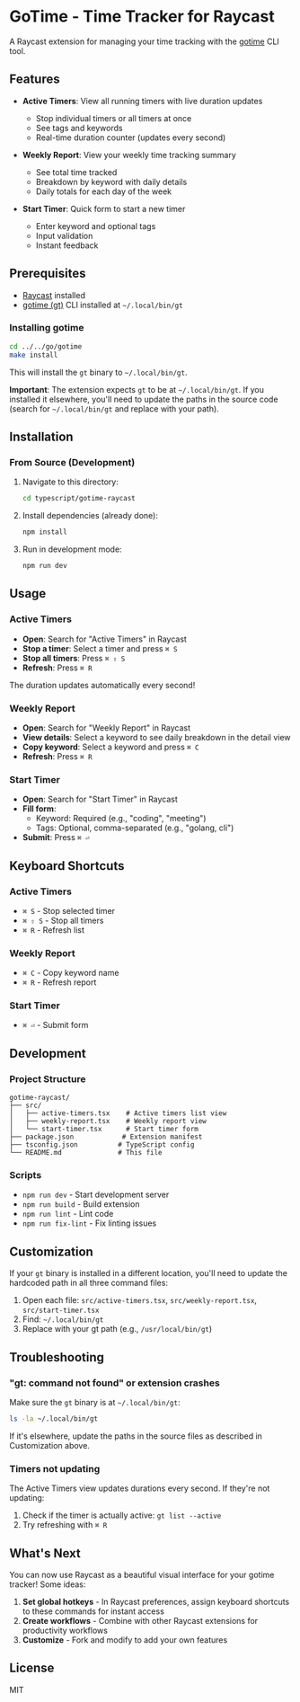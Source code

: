 # GoTime - Time Tracker for Raycast

A Raycast extension for managing your time tracking with the [gotime](../../go/gotime) CLI tool.

## Features

- **Active Timers**: View all running timers with live duration updates
    - Stop individual timers or all timers at once
    - See tags and keywords
    - Real-time duration counter (updates every second)

- **Weekly Report**: View your weekly time tracking summary
    - See total time tracked
    - Breakdown by keyword with daily details
    - Daily totals for each day of the week

- **Start Timer**: Quick form to start a new timer
    - Enter keyword and optional tags
    - Input validation
    - Instant feedback

## Prerequisites

- [Raycast](https://www.raycast.com/) installed
- [gotime (gt)](../../go/gotime) CLI installed at `~/.local/bin/gt`

### Installing gotime

```bash
cd ../../go/gotime
make install
```

This will install the `gt` binary to `~/.local/bin/gt`.

**Important**: The extension expects `gt` to be at `~/.local/bin/gt`. If you installed it elsewhere, you'll need to update the paths in the source code (search for `~/.local/bin/gt` and replace with your path).

## Installation

### From Source (Development)

1. Navigate to this directory:

   ```bash
   cd typescript/gotime-raycast
   ```

2. Install dependencies (already done):

   ```bash
   npm install
   ```

3. Run in development mode:

   ```bash
   npm run dev
   ```

## Usage

### Active Timers

- **Open**: Search for "Active Timers" in Raycast
- **Stop a timer**: Select a timer and press `⌘ S`
- **Stop all timers**: Press `⌘ ⇧ S`
- **Refresh**: Press `⌘ R`

The duration updates automatically every second!

### Weekly Report

- **Open**: Search for "Weekly Report" in Raycast
- **View details**: Select a keyword to see daily breakdown in the detail view
- **Copy keyword**: Select a keyword and press `⌘ C`
- **Refresh**: Press `⌘ R`

### Start Timer

- **Open**: Search for "Start Timer" in Raycast
- **Fill form**:
    - Keyword: Required (e.g., "coding", "meeting")
    - Tags: Optional, comma-separated (e.g., "golang, cli")
- **Submit**: Press `⌘ ⏎`

## Keyboard Shortcuts

### Active Timers

- `⌘ S` - Stop selected timer
- `⌘ ⇧ S` - Stop all timers
- `⌘ R` - Refresh list

### Weekly Report

- `⌘ C` - Copy keyword name
- `⌘ R` - Refresh report

### Start Timer

- `⌘ ⏎` - Submit form

## Development

### Project Structure

```
gotime-raycast/
├── src/
│   ├── active-timers.tsx    # Active timers list view
│   ├── weekly-report.tsx    # Weekly report view
│   └── start-timer.tsx      # Start timer form
├── package.json            # Extension manifest
├── tsconfig.json          # TypeScript config
└── README.md              # This file
```

### Scripts

- `npm run dev` - Start development server
- `npm run build` - Build extension
- `npm run lint` - Lint code
- `npm run fix-lint` - Fix linting issues

## Customization

If your `gt` binary is installed in a different location, you'll need to update the hardcoded path in all three command files:

1. Open each file: `src/active-timers.tsx`, `src/weekly-report.tsx`, `src/start-timer.tsx`
2. Find: `~/.local/bin/gt`
3. Replace with your gt path (e.g., `/usr/local/bin/gt`)

## Troubleshooting

### "gt: command not found" or extension crashes

Make sure the `gt` binary is at `~/.local/bin/gt`:

```bash
ls -la ~/.local/bin/gt
```

If it's elsewhere, update the paths in the source files as described in Customization above.

### Timers not updating

The Active Timers view updates durations every second. If they're not updating:

1. Check if the timer is actually active: `gt list --active`
2. Try refreshing with `⌘ R`

## What's Next

You can now use Raycast as a beautiful visual interface for your gotime tracker! Some ideas:

1. **Set global hotkeys** - In Raycast preferences, assign keyboard shortcuts to these commands for instant access
2. **Create workflows** - Combine with other Raycast extensions for productivity workflows
3. **Customize** - Fork and modify to add your own features

## License

MIT
